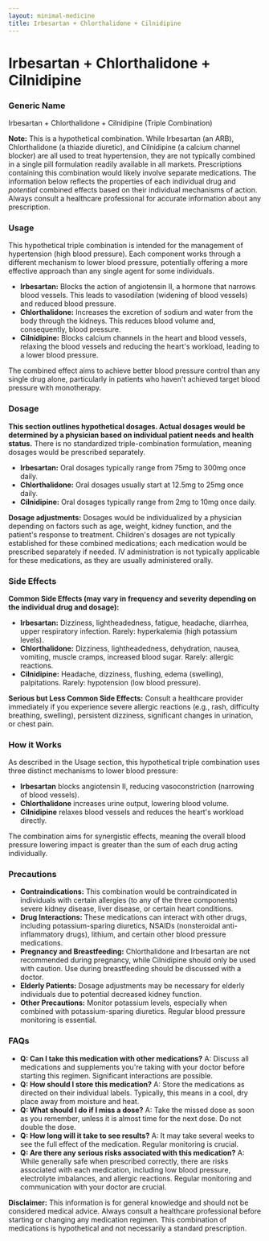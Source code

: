 ```yaml
---
layout: minimal-medicine
title: Irbesartan + Chlorthalidone + Cilnidipine
---
```


# Irbesartan + Chlorthalidone + Cilnidipine
### Generic Name
Irbesartan + Chlorthalidone + Cilnidipine (Triple Combination)

**Note:**  This is a hypothetical combination.  While Irbesartan (an ARB), Chlorthalidone (a thiazide diuretic), and Cilnidipine (a calcium channel blocker) are all used to treat hypertension, they are not typically combined in a single pill formulation readily available in all markets. Prescriptions containing this combination would likely involve separate medications.  The information below reflects the properties of each individual drug and *potential* combined effects based on their individual mechanisms of action. Always consult a healthcare professional for accurate information about any prescription.


### Usage

This hypothetical triple combination is intended for the management of hypertension (high blood pressure).  Each component works through a different mechanism to lower blood pressure, potentially offering a more effective approach than any single agent for some individuals.

* **Irbesartan:** Blocks the action of angiotensin II, a hormone that narrows blood vessels. This leads to vasodilation (widening of blood vessels) and reduced blood pressure.
* **Chlorthalidone:** Increases the excretion of sodium and water from the body through the kidneys. This reduces blood volume and, consequently, blood pressure.
* **Cilnidipine:** Blocks calcium channels in the heart and blood vessels, relaxing the blood vessels and reducing the heart's workload, leading to a lower blood pressure.

The combined effect aims to achieve better blood pressure control than any single drug alone, particularly in patients who haven't achieved target blood pressure with monotherapy.


### Dosage

**This section outlines hypothetical dosages.  Actual dosages would be determined by a physician based on individual patient needs and health status.** There is no standardized triple-combination formulation, meaning dosages would be prescribed separately.

* **Irbesartan:** Oral dosages typically range from 75mg to 300mg once daily.
* **Chlorthalidone:** Oral dosages usually start at 12.5mg to 25mg once daily.
* **Cilnidipine:** Oral dosages typically range from 2mg to 10mg once daily.

**Dosage adjustments:** Dosages would be individualized by a physician depending on factors such as age, weight, kidney function, and the patient's response to treatment.  Children's dosages are not typically established for these combined medications; each medication would be prescribed separately if needed. IV administration is not typically applicable for these medications, as they are usually administered orally.



### Side Effects

**Common Side Effects (may vary in frequency and severity depending on the individual drug and dosage):**

* **Irbesartan:** Dizziness, lightheadedness, fatigue, headache, diarrhea, upper respiratory infection.  Rarely: hyperkalemia (high potassium levels).
* **Chlorthalidone:** Dizziness, lightheadedness, dehydration, nausea, vomiting, muscle cramps, increased blood sugar.  Rarely: allergic reactions.
* **Cilnidipine:** Headache, dizziness, flushing, edema (swelling), palpitations.  Rarely: hypotension (low blood pressure).


**Serious but Less Common Side Effects:**  Consult a healthcare provider immediately if you experience severe allergic reactions (e.g., rash, difficulty breathing, swelling), persistent dizziness, significant changes in urination, or chest pain.


### How it Works

As described in the Usage section, this hypothetical triple combination uses three distinct mechanisms to lower blood pressure:

* **Irbesartan** blocks angiotensin II, reducing vasoconstriction (narrowing of blood vessels).
* **Chlorthalidone** increases urine output, lowering blood volume.
* **Cilnidipine** relaxes blood vessels and reduces the heart's workload directly.


The combination aims for synergistic effects, meaning the overall blood pressure lowering impact is greater than the sum of each drug acting individually.

### Precautions

* **Contraindications:** This combination would be contraindicated in individuals with certain allergies (to any of the three components) severe kidney disease, liver disease, or certain heart conditions.
* **Drug Interactions:**  These medications can interact with other drugs, including potassium-sparing diuretics, NSAIDs (nonsteroidal anti-inflammatory drugs), lithium, and certain other blood pressure medications.
* **Pregnancy and Breastfeeding:**  Chlorthalidone and Irbesartan are not recommended during pregnancy, while Cilnidipine should only be used with caution.  Use during breastfeeding should be discussed with a doctor.
* **Elderly Patients:** Dosage adjustments may be necessary for elderly individuals due to potential decreased kidney function.
* **Other Precautions:**  Monitor potassium levels, especially when combined with potassium-sparing diuretics.  Regular blood pressure monitoring is essential.



### FAQs

* **Q: Can I take this medication with other medications?** A:  Discuss all medications and supplements you're taking with your doctor before starting this regimen.  Significant interactions are possible.
* **Q: How should I store this medication?** A:  Store the medications as directed on their individual labels.  Typically, this means in a cool, dry place away from moisture and heat.
* **Q: What should I do if I miss a dose?** A:  Take the missed dose as soon as you remember, unless it is almost time for the next dose.  Do not double the dose.
* **Q: How long will it take to see results?** A:  It may take several weeks to see the full effect of the medication. Regular monitoring is crucial.
* **Q: Are there any serious risks associated with this medication?** A:  While generally safe when prescribed correctly, there are risks associated with each medication, including low blood pressure, electrolyte imbalances, and allergic reactions.  Regular monitoring and communication with your doctor are crucial.


**Disclaimer:** This information is for general knowledge and should not be considered medical advice. Always consult a healthcare professional before starting or changing any medication regimen.  This combination of medications is hypothetical and not necessarily a standard prescription.
